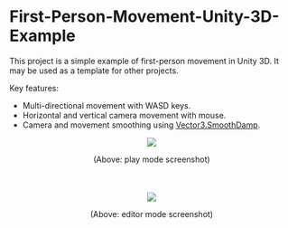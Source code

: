 # First-Person-Movement-Unity-3D-Example
<p>This project is a simple example of first-person movement in Unity 3D. It may be used as a template for other projects.</p>
<p>Key features:</p>
<ul>
  <li>Multi-directional movement with WASD keys.</li>
  <li>Horizontal and vertical camera movement with mouse.</li>
  <li>Camera and movement smoothing using <a href="https://docs.unity3d.com/ScriptReference/Vector3.SmoothDamp.html">Vector3.SmoothDamp</a>.</li>
</ul>


<p align="center">
<img src="https://user-images.githubusercontent.com/1779628/165623033-37383a8a-e142-41a3-95fd-62b2df887056.png"/>
<div align="center">(Above: play mode screenshot)</div>
</p>

<p align="center" style="margin-top:50px">
<img src="https://user-images.githubusercontent.com/1779628/165624245-5eaf5d59-fd66-4d2f-ae19-4d776872ab20.png"/>
<div align="center">(Above: editor mode screenshot)</div>
</p>
